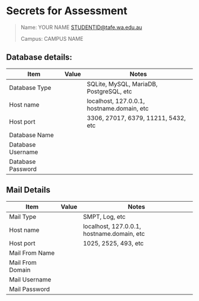 # Secrets for Assessment

> Name: YOUR NAME <STUDENTID@tafe.wa.edu.au>
>
> Campus: CAMPUS NAME

## Database details:

| Item              | Value | Notes                                      |
|-------------------|-------|--------------------------------------------|
| Database Type     |       | SQLite, MySQL, MariaDB, PostgreSQL, etc    |
| Host name         |       | localhost, 127.0.0.1, hostname.domain, etc |
| Host port         |       | 3306, 27017, 6379, 11211, 5432, etc        |
| Database Name     |       |                                            |
| Database Username |       |                                            |
| Database Password |       |                                            |

## Mail Details

| Item             | Value | Notes                                      |
|------------------|-------|--------------------------------------------|
| Mail Type        |       | SMPT, Log, etc                             |
| Host name        |       | localhost, 127.0.0.1, hostname.domain, etc |
| Host port        |       | 1025, 2525, 493, etc                       |
| Mail From Name   |       |                                            |
| Mail From Domain |       |                                            |
| Mail Username    |       |                                            |
| Mail Password    |       |                                            |

